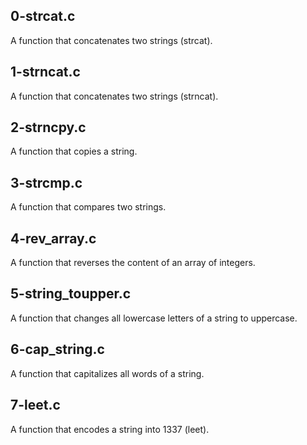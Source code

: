 ## 0-strcat.c
A function that concatenates two strings (strcat).
## 1-strncat.c
A function that concatenates two strings (strncat).
## 2-strncpy.c
A function that copies a string.
## 3-strcmp.c
A function that compares two strings.
## 4-rev_array.c
A function that reverses the content of an array of integers.
## 5-string_toupper.c
A function that changes all lowercase letters of a string to uppercase.
## 6-cap_string.c
A function that capitalizes all words of a string.
## 7-leet.c
A function that encodes a string into 1337 (leet).
